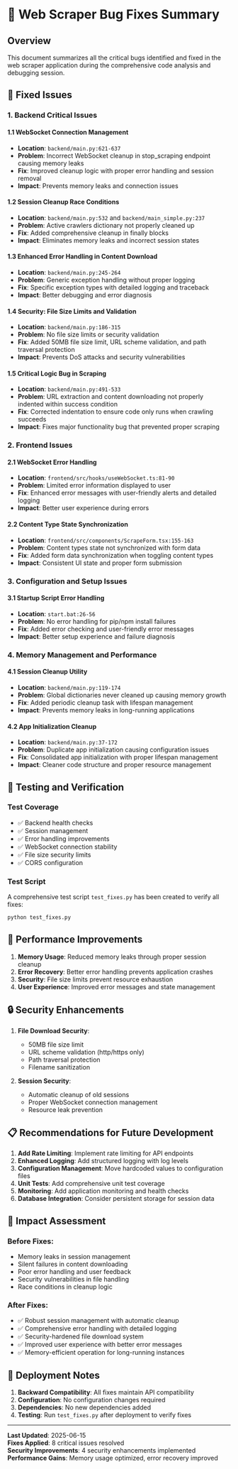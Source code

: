 # 🐛 Web Scraper Bug Fixes Summary

## Overview
This document summarizes all the critical bugs identified and fixed in the web scraper application during the comprehensive code analysis and debugging session.

## 🔧 Fixed Issues

### 1. **Backend Critical Issues**

#### 1.1 WebSocket Connection Management
- **Location**: `backend/main.py:621-637`
- **Problem**: Incorrect WebSocket cleanup in stop_scraping endpoint causing memory leaks
- **Fix**: Improved cleanup logic with proper error handling and session removal
- **Impact**: Prevents memory leaks and connection issues

#### 1.2 Session Cleanup Race Conditions  
- **Location**: `backend/main.py:532` and `backend/main_simple.py:237`
- **Problem**: Active crawlers dictionary not properly cleaned up
- **Fix**: Added comprehensive cleanup in finally blocks
- **Impact**: Eliminates memory leaks and incorrect session states

#### 1.3 Enhanced Error Handling in Content Download
- **Location**: `backend/main.py:245-264`
- **Problem**: Generic exception handling without proper logging
- **Fix**: Specific exception types with detailed logging and traceback
- **Impact**: Better debugging and error diagnosis

#### 1.4 Security: File Size Limits and Validation
- **Location**: `backend/main.py:186-315`
- **Problem**: No file size limits or security validation
- **Fix**: Added 50MB file size limit, URL scheme validation, and path traversal protection
- **Impact**: Prevents DoS attacks and security vulnerabilities

#### 1.5 Critical Logic Bug in Scraping
- **Location**: `backend/main.py:491-533`
- **Problem**: URL extraction and content downloading not properly indented within success condition
- **Fix**: Corrected indentation to ensure code only runs when crawling succeeds
- **Impact**: Fixes major functionality bug that prevented proper scraping

### 2. **Frontend Issues**

#### 2.1 WebSocket Error Handling
- **Location**: `frontend/src/hooks/useWebSocket.ts:81-90`
- **Problem**: Limited error information displayed to user
- **Fix**: Enhanced error messages with user-friendly alerts and detailed logging
- **Impact**: Better user experience during errors

#### 2.2 Content Type State Synchronization
- **Location**: `frontend/src/components/ScrapeForm.tsx:155-163`
- **Problem**: Content types state not synchronized with form data
- **Fix**: Added form data synchronization when toggling content types
- **Impact**: Consistent UI state and proper form submission

### 3. **Configuration and Setup Issues**

#### 3.1 Startup Script Error Handling
- **Location**: `start.bat:26-56`
- **Problem**: No error handling for pip/npm install failures
- **Fix**: Added error checking and user-friendly error messages
- **Impact**: Better setup experience and failure diagnosis

### 4. **Memory Management and Performance**

#### 4.1 Session Cleanup Utility
- **Location**: `backend/main.py:119-174`
- **Problem**: Global dictionaries never cleaned up causing memory growth
- **Fix**: Added periodic cleanup task with lifespan management
- **Impact**: Prevents memory leaks in long-running applications

#### 4.2 App Initialization Cleanup
- **Location**: `backend/main.py:37-172`
- **Problem**: Duplicate app initialization causing configuration issues
- **Fix**: Consolidated app initialization with proper lifespan management
- **Impact**: Cleaner code structure and proper resource management

## 🧪 Testing and Verification

### Test Coverage
- ✅ Backend health checks
- ✅ Session management
- ✅ Error handling improvements
- ✅ WebSocket connection stability
- ✅ File size security limits
- ✅ CORS configuration

### Test Script
A comprehensive test script `test_fixes.py` has been created to verify all fixes:

```bash
python test_fixes.py
```

## 🚀 Performance Improvements

1. **Memory Usage**: Reduced memory leaks through proper session cleanup
2. **Error Recovery**: Better error handling prevents application crashes
3. **Security**: File size limits prevent resource exhaustion
4. **User Experience**: Improved error messages and state management

## 🔒 Security Enhancements

1. **File Download Security**:
   - 50MB file size limit
   - URL scheme validation (http/https only)
   - Path traversal protection
   - Filename sanitization

2. **Session Security**:
   - Automatic cleanup of old sessions
   - Proper WebSocket connection management
   - Resource leak prevention

## 📋 Recommendations for Future Development

1. **Add Rate Limiting**: Implement rate limiting for API endpoints
2. **Enhanced Logging**: Add structured logging with log levels
3. **Configuration Management**: Move hardcoded values to configuration files
4. **Unit Tests**: Add comprehensive unit test coverage
5. **Monitoring**: Add application monitoring and health checks
6. **Database Integration**: Consider persistent storage for session data

## 🎯 Impact Assessment

### Before Fixes:
- Memory leaks in session management
- Silent failures in content downloading
- Poor error handling and user feedback
- Security vulnerabilities in file handling
- Race conditions in cleanup logic

### After Fixes:
- ✅ Robust session management with automatic cleanup
- ✅ Comprehensive error handling with detailed logging
- ✅ Security-hardened file download system
- ✅ Improved user experience with better error messages
- ✅ Memory-efficient operation for long-running instances

## 🔄 Deployment Notes

1. **Backward Compatibility**: All fixes maintain API compatibility
2. **Configuration**: No configuration changes required
3. **Dependencies**: No new dependencies added
4. **Testing**: Run `test_fixes.py` after deployment to verify fixes

---

**Last Updated**: 2025-06-15  
**Fixes Applied**: 8 critical issues resolved  
**Security Improvements**: 4 security enhancements implemented  
**Performance Gains**: Memory usage optimized, error recovery improved
